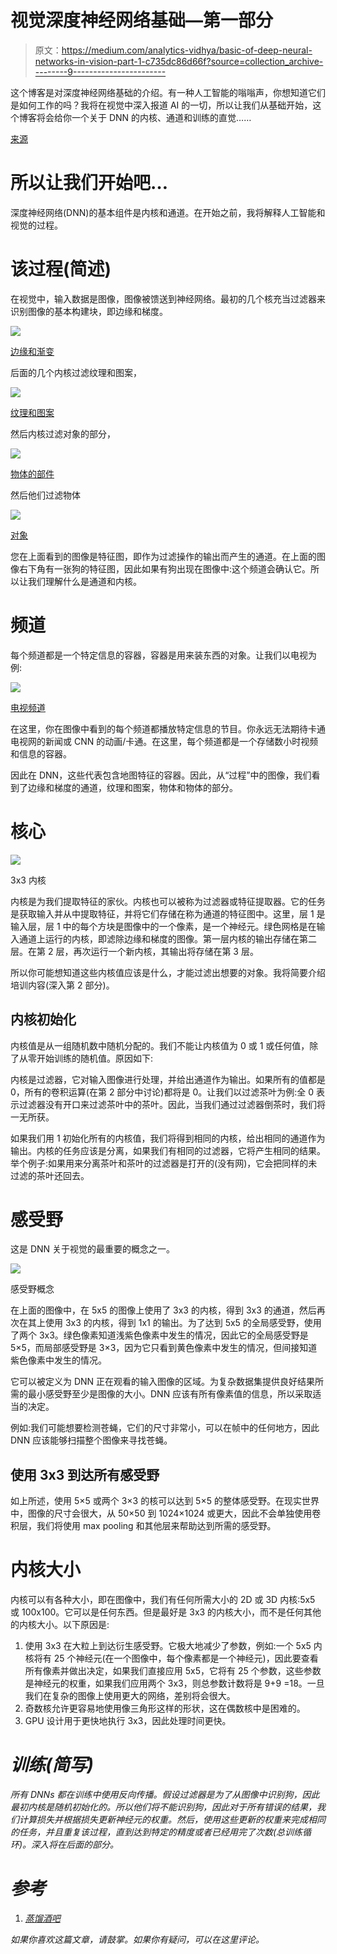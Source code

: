 # 视觉深度神经网络基础—第一部分

> 原文：<https://medium.com/analytics-vidhya/basic-of-deep-neural-networks-in-vision-part-1-c735dc86d66f?source=collection_archive---------9----------------------->

这个博客是对深度神经网络基础的介绍。有一种人工智能的嗡嗡声，你想知道它们是如何工作的吗？我将在视觉中深入报道 AI 的一切，所以让我们从基础开始，这个博客将会给你一个关于 DNN 的内核、通道和训练的直觉……

[来源](http://gph.is/1yLdu6J)

# 所以让我们开始吧…

深度神经网络(DNN)的基本组件是内核和通道。在开始之前，我将解释人工智能和视觉的过程。

# 该过程(简述)

在视觉中，输入数据是图像，图像被馈送到神经网络。最初的几个核充当过滤器来识别图像的基本构建块，即边缘和梯度。

![](img/5f619875b5329bf8919201b84fea1938.png)

[边缘和渐变](https://distill.pub/2017/feature-visualization/)

后面的几个内核过滤纹理和图案，

![](img/f97ae2a813a43369b8513bfe0d4ee26d.png)

[纹理和图案](https://distill.pub/2017/feature-visualization/)

然后内核过滤对象的部分，

![](img/2fabce0c68f0fff83de590fad963c212.png)

[物体的部件](https://distill.pub/2017/feature-visualization/)

然后他们过滤物体

![](img/3b1ca974ada030e86a4e030fe498907c.png)

[对象](https://distill.pub/2017/feature-visualization/)

您在上面看到的图像是特征图，即作为过滤操作的输出而产生的通道。在上面的图像右下角有一张狗的特征图，因此如果有狗出现在图像中:这个频道会确认它。所以让我们理解什么是通道和内核。

# 频道

每个频道都是一个特定信息的容器，容器是用来装东西的对象。让我们以电视为例:

![](img/636831ff1d49868d75d6603499e2a148.png)

[电视频道](https://techcrunch.com/2019/04/10/t-mobile-officially-unveils-its-home-tv-service-tvision-home/)

在这里，你在图像中看到的每个频道都播放特定信息的节目。你永远无法期待卡通电视网的新闻或 CNN 的动画/卡通。在这里，每个频道都是一个存储数小时视频和信息的容器。

因此在 DNN，这些代表包含地图特征的容器。因此，从“过程”中的图像，我们看到了边缘和梯度的通道，纹理和图案，物体和物体的部分。

# 核心

![](img/8ebd9d1736a4705f5d6ebfef9204ac91.png)

3x3 内核

内核是为我们提取特征的家伙。内核也可以被称为过滤器或特征提取器。它的任务是获取输入并从中提取特征，并将它们存储在称为通道的特征图中。这里，层 1 是输入层，层 1 中的每个方块是图像中的一个像素，是一个神经元。绿色网格是在输入通道上运行的内核，即滤除边缘和梯度的图像。第一层内核的输出存储在第二层。在第 2 层，再次运行一个新内核，其输出将存储在第 3 层。

所以你可能想知道这些内核值应该是什么，才能过滤出想要的对象。我将简要介绍培训内容(深入第 2 部分)。

## **内核初始化**

内核值是从一组随机数中随机分配的。我们不能让内核值为 0 或 1 或任何值，除了从零开始训练的随机值。原因如下:

内核是过滤器，它对输入图像进行处理，并给出通道作为输出。如果所有的值都是 0，所有的卷积运算(在第 2 部分中讨论)都将是 0。让我们以过滤茶叶为例:全 0 表示过滤器没有开口来过滤茶叶中的茶叶。因此，当我们通过过滤器倒茶时，我们将一无所获。

如果我们用 1 初始化所有的内核值，我们将得到相同的内核，给出相同的通道作为输出。内核的任务应该是分离，如果我们有相同的过滤器，它将产生相同的结果。举个例子:如果用来分离茶叶和茶叶的过滤器是打开的(没有网)，它会把同样的未过滤的茶叶还回去。

# 感受野

这是 DNN 关于视觉的最重要的概念之一。

![](img/34d9cbe5058ffcbc0fdfcb8da3b4e82e.png)

感受野概念

在上面的图像中，在 5x5 的图像上使用了 3x3 的内核，得到 3x3 的通道，然后再次在其上使用 3x3 的内核，得到 1x1 的输出。为了达到 5x5 的全局感受野，使用了两个 3x3。绿色像素知道浅紫色像素中发生的情况，因此它的全局感受野是 5×5，而局部感受野是 3×3，因为它只看到黄色像素中发生的情况，但间接知道紫色像素中发生的情况。

它可以被定义为 DNN 正在观看的输入图像的区域。为复杂数据集提供良好结果所需的最小感受野至少是图像的大小。DNN 应该有所有像素值的信息，所以采取适当的决定。

例如:我们可能想要检测苍蝇，它们的尺寸非常小，可以在帧中的任何地方，因此 DNN 应该能够扫描整个图像来寻找苍蝇。

## 使用 3x3 到达所有感受野

如上所述，使用 5×5 或两个 3×3 的核可以达到 5×5 的整体感受野。在现实世界中，图像的尺寸会很大，从 50×50 到 1024×1024 或更大，因此不会单独使用卷积层，我们将使用 max pooling 和其他层来帮助达到所需的感受野。

# 内核大小

内核可以有各种大小，即在图像中，我们有任何所需大小的 2D 或 3D 内核:5x5 或 100x100。它可以是任何东西。但是最好是 3x3 的内核大小，而不是任何其他的内核大小。以下原因是:

1.  使用 3x3 在大粒上到达衍生感受野。它极大地减少了参数，例如:一个 5x5 内核将有 25 个神经元(在一个图像中，每个像素都是一个神经元)，因此要查看所有像素并做出决定，如果我们直接应用 5x5，它将有 25 个参数，这些参数是神经元的权重，如果我们应用两个 3x3，则总参数计数将是 9+9 =18。一旦我们在复杂的图像上使用更大的网络，差别将会很大。
2.  奇数核允许更容易地使用像三角形这样的形状，这在偶数核中是困难的。
3.  GPU 设计用于更快地执行 3x3，因此处理时间更快。

# *训练(简写)*

*所有 DNNs 都在训练中使用反向传播。假设过滤器是为了从图像中识别狗，因此最初内核是随机初始化的。所以他们将不能识别狗，因此对于所有错误的结果，我们计算损失并根据损失更新神经元的权重。然后，使用这些更新的权重来完成相同的任务，并且重复该过程，直到达到特定的精度或者已经用完了次数(总训练循环)。深入将在后面的部分。*

# *参考*

1.  *[蒸馏酒吧](https://distill.pub/2017/feature-visualization/)*

*如果你喜欢这篇文章，请鼓掌。如果你有疑问，可以在这里评论。*
